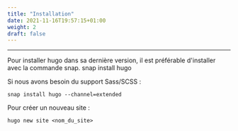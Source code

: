 ```yaml
---
title: "Installation"
date: 2021-11-16T19:57:15+01:00
weight: 2
draft: false
---
```

***
Pour installer hugo dans sa dernière version, il est préférable d'installer avec la commande snap.
    snap install hugo

Si nous avons besoin du support Sass/SCSS :

    snap install hugo --channel=extended

Pour créer un nouveau site :

    hugo new site <nom_du_site>
